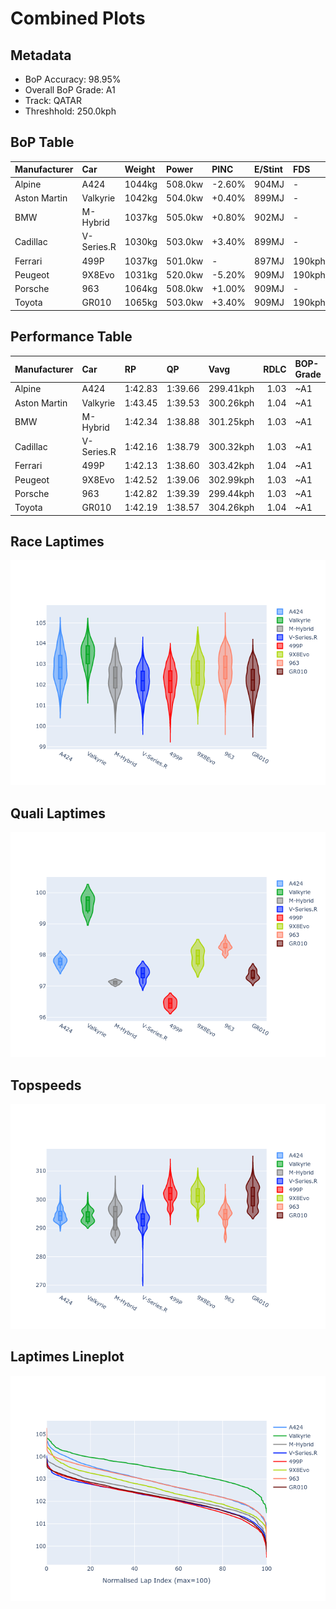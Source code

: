 # Combined Plots

## Metadata

- BoP Accuracy: 98.95%
- Overall BoP Grade: A1
- Track: QATAR
- Threshhold: 250.0kph

## BoP Table
| Manufacturer   | Car        | Weight   | Power   | PINC   | E/Stint   | FDS    |
|:---------------|:-----------|:---------|:--------|:-------|:----------|:-------|
| Alpine         | A424       | 1044kg   | 508.0kw | -2.60% | 904MJ     | -      |
| Aston Martin   | Valkyrie   | 1042kg   | 504.0kw | +0.40% | 899MJ     | -      |
| BMW            | M-Hybrid   | 1037kg   | 505.0kw | +0.80% | 902MJ     | -      |
| Cadillac       | V-Series.R | 1030kg   | 503.0kw | +3.40% | 899MJ     | -      |
| Ferrari        | 499P       | 1037kg   | 501.0kw | -      | 897MJ     | 190kph |
| Peugeot        | 9X8Evo     | 1031kg   | 520.0kw | -5.20% | 909MJ     | 190kph |
| Porsche        | 963        | 1064kg   | 508.0kw | +1.00% | 909MJ     | -      |
| Toyota         | GR010      | 1065kg   | 503.0kw | +3.40% | 909MJ     | 190kph |

## Performance Table
| Manufacturer   | Car        | RP      | QP      | Vavg      |   RDLC | BOP-Grade   | Match   |
|:---------------|:-----------|:--------|:--------|:----------|-------:|:------------|:--------|
| Alpine         | A424       | 1:42.83 | 1:39.66 | 299.41kph |   1.03 | ~A1         | 98.16%  |
| Aston Martin   | Valkyrie   | 1:43.45 | 1:39.53 | 300.26kph |   1.04 | ~A1         | 95.61%  |
| BMW            | M-Hybrid   | 1:42.34 | 1:38.88 | 301.25kph |   1.03 | ~A1         | 99.96%  |
| Cadillac       | V-Series.R | 1:42.16 | 1:38.79 | 300.32kph |   1.03 | ~A1         | 99.68%  |
| Ferrari        | 499P       | 1:42.13 | 1:38.60 | 303.42kph |   1.04 | ~A1         | 99.27%  |
| Peugeot        | 9X8Evo     | 1:42.52 | 1:39.06 | 302.99kph |   1.03 | ~A1         | 99.37%  |
| Porsche        | 963        | 1:42.82 | 1:39.39 | 299.44kph |   1.03 | ~A1         | 99.85%  |
| Toyota         | GR010      | 1:42.19 | 1:38.57 | 304.26kph |   1.04 | ~A1         | 99.71%  |

## Race Laptimes
![Race Laptimes](images/race_violin.png)

## Quali Laptimes
![Quali Laptimes](images/quali_violin.png)

## Topspeeds
![Topspeeds](images/topspeed_violin.png)

## Laptimes Lineplot
![Laptimes Lineplot](images/laptime_line.png)

